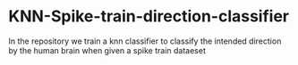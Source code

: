 # KNN-Spike-train-direction-classifier
In the repository we train a knn classifier to classify the intended direction by the human brain when given a spike train dataeset 
